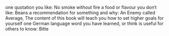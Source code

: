 one quotation you like: No smoke without fire
a food or flavour you don‘t like: Beans
a recommendation for something and why: An Enemy called Average, The content of this book will teach you how to set higher goals for yourself
one German language word you have learned, or think is useful for others to know: Bitte
